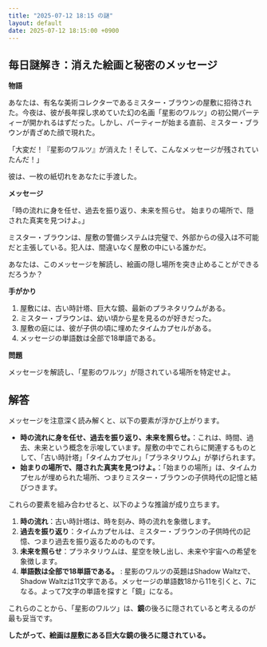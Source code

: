 ```yaml
---
title: "2025-07-12 18:15 の謎"
layout: default
date: 2025-07-12 18:15:00 +0900
---
```

## 毎日謎解き：消えた絵画と秘密のメッセージ

**物語**

あなたは、有名な美術コレクターであるミスター・ブラウンの屋敷に招待された。今夜は、彼が長年探し求めていた幻の名画「星影のワルツ」の初公開パーティーが開かれるはずだった。しかし、パーティーが始まる直前、ミスター・ブラウンが青ざめた顔で現れた。

「大変だ！『星影のワルツ』が消えた！そして、こんなメッセージが残されていたんだ！」

彼は、一枚の紙切れをあなたに手渡した。

**メッセージ**

「時の流れに身を任せ、過去を振り返り、未来を照らせ。
  始まりの場所で、隠された真実を見つけよ。」

ミスター・ブラウンは、屋敷の警備システムは完璧で、外部からの侵入は不可能だと主張している。犯人は、間違いなく屋敷の中にいる誰かだ。

あなたは、このメッセージを解読し、絵画の隠し場所を突き止めることができるだろうか？

**手がかり**

1.  屋敷には、古い時計塔、巨大な鏡、最新のプラネタリウムがある。
2.  ミスター・ブラウンは、幼い頃から星を見るのが好きだった。
3.  屋敷の庭には、彼が子供の頃に埋めたタイムカプセルがある。
4. メッセージの単語数は全部で18単語である。

**問題**

メッセージを解読し、「星影のワルツ」が隠されている場所を特定せよ。

## 解答

メッセージを注意深く読み解くと、以下の要素が浮かび上がります。

*   **時の流れに身を任せ、過去を振り返り、未来を照らせ。**：これは、時間、過去、未来という概念を示唆しています。屋敷の中でこれらに関連するものとして、「古い時計塔」「タイムカプセル」「プラネタリウム」が挙げられます。
*   **始まりの場所で、隠された真実を見つけよ。**：「始まりの場所」は、タイムカプセルが埋められた場所、つまりミスター・ブラウンの子供時代の記憶と結びつきます。

これらの要素を組み合わせると、以下のような推論が成り立ちます。

1.  **時の流れ**：古い時計塔は、時を刻み、時の流れを象徴します。
2.  **過去を振り返り**：タイムカプセルは、ミスター・ブラウンの子供時代の記憶、つまり過去を振り返るためのものです。
3.  **未来を照らせ**：プラネタリウムは、星空を映し出し、未来や宇宙への希望を象徴します。
4. **単語数は全部で18単語である。** : 星影のワルツの英題はShadow Waltzで、Shadow Waltzは11文字である。メッセージの単語数18から11を引くと、7になる。よって7文字の単語を探すと「鏡」になる。

これらのことから、「星影のワルツ」は、**鏡**の後ろに隠されていると考えるのが最も妥当です。

**したがって、絵画は屋敷にある巨大な鏡の後ろに隠されている。**

